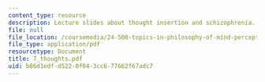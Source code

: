 ```yaml
---
content_type: resource
description: Lecture slides about thought insertion and schizophrenia.
file: null
file_location: /coursemedia/24-500-topics-in-philosophy-of-mind-perceptual-experience-spring-2007/b86d1edfd5220f043cc677662f67adc7_7_thoughts.pdf
file_type: application/pdf
resourcetype: Document
title: 7_thoughts.pdf
uid: b86d1edf-d522-0f04-3cc6-77662f67adc7
---
```

